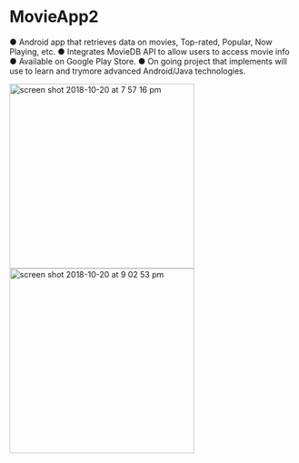 # MovieApp2

● Android app that retrieves data on movies, Top-rated, Popular, Now Playing, etc.
● Integrates MovieDB API to allow users to access movie info
● Available on Google Play Store.
● On going project that implements will use to learn and trymore advanced Android/Java technologies.

<img width="325" alt="screen shot 2018-10-20 at 7 57 16 pm" src="https://user-images.githubusercontent.com/30957125/47262177-85906c00-d4af-11e8-8ffe-8add095de8af.png">


<img width="325" alt="screen shot 2018-10-20 at 9 02 53 pm" src="https://user-images.githubusercontent.com/30957125/47262179-8c1ee380-d4af-11e8-97b1-6deaa125da37.png">
